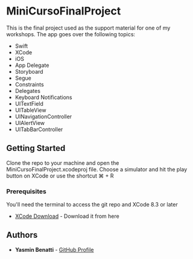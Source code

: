 # MiniCursoFinalProject

This  is the final project used as the support material for one of my workshops. The app goes over the following topics:

* Swift
* XCode
* iOS
* App Delegate
* Storyboard 
* Segue
* Constraints
* Delegates
* Keyboard Notifications
* UITextField
* UITableView
* UINavigationController
* UIAlertView
* UITabBarController

## Getting Started

Clone the repo to your machine and open the MiniCursoFinalProject.xcodeproj file. Choose a simulator and hit the play button on XCode or use the shortcut ⌘ + R

### Prerequisites

You'll need the terminal to access the git repo and XCode 8.3 or later 

* [XCode Download](https://developer.apple.com/downloads/index.action) - Download it from here

## Authors

* **Yasmin Benatti** - [GitHub Profile](https://github.com/yabenatti)
